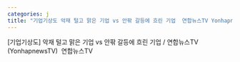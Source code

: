 ```yaml
---
categories: j
title: "기업기상도 악재 털고 맑은 기업 vs 안팎 갈등에 흐린 기업  연합뉴스TV YonhapnewsTV  연합뉴스TV"
---
```

[기업기상도] 악재 털고 맑은 기업 vs 안팎 갈등에 흐린 기업 / 연합뉴스TV (YonhapnewsTV)&nbsp;&nbsp;연합뉴스TV